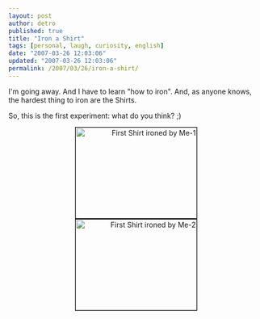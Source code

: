 ```yaml
---
layout: post
author: detro
published: true
title: "Iron a Shirt"
tags: [personal, laugh, curiosity, english]
date: "2007-03-26 12:03:06"
updated: "2007-03-26 12:03:06"
permalink: /2007/03/26/iron-a-shirt/
---
```


I'm going away. And I have to learn "how to iron". And, as anyone knows, the hardest thing to iron are the Shirts.

So, this is the first experiment: what do you think? ;) 
<div align="center">
<div style="width:240px;text-align:right;"><a href="http://beta.zooomr.com/photos/detronizator/861648/" title="Zooomr Photo Sharing :: Photo Sharing"><img src="http://static.zooomr.com/images/861648_55655f52e0_m.jpg" width="240" height="180" alt="First Shirt ironed by Me-1" border="0" style="border:1px solid #000;" /></a></div>

<div style="width:240px;text-align:right;"><a href="http://beta.zooomr.com/photos/detronizator/861645/" title="Zooomr Photo Sharing :: Photo Sharing"><img src="http://static.zooomr.com/images/861645_42df482c90_m.jpg" width="240" height="180" alt="First Shirt ironed by Me-2" border="0" style="border:1px solid #000;" /></a></div>
</div>
